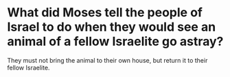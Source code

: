 # What did Moses tell the people of Israel to do when they would see an animal of a fellow Israelite go astray?

They must not bring the animal to their own house, but return it to their fellow Israelite.
